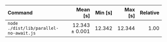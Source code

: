 | Command | Mean [s] | Min [s] | Max [s] | Relative |
|:---|---:|---:|---:|---:|
| `node ./dist/lib/parallel-no-await.js` | 12.343 ± 0.001 | 12.342 | 12.344 | 1.00 |

